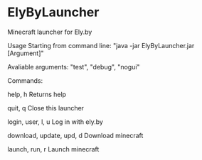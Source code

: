 # ElyByLauncher
Minecraft launcher for Ely.by

Usage
Starting from command line: "java -jar ElyByLauncher.jar [Argument]"

Avaliable arguments: "test", "debug", "nogui"




Commands:

help, h                     Returns help

quit, q                     Close this launcher

login, user, l, u           Log in with ely.by

download, update, upd, d    Download minecraft

launch, run, r              Launch minecraft
